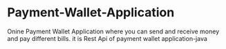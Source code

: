 # Payment-Wallet-Application
Onine Payment Wallet Application where you can send and receive money and pay different bills. it is Rest Api of payment wallet application-java
